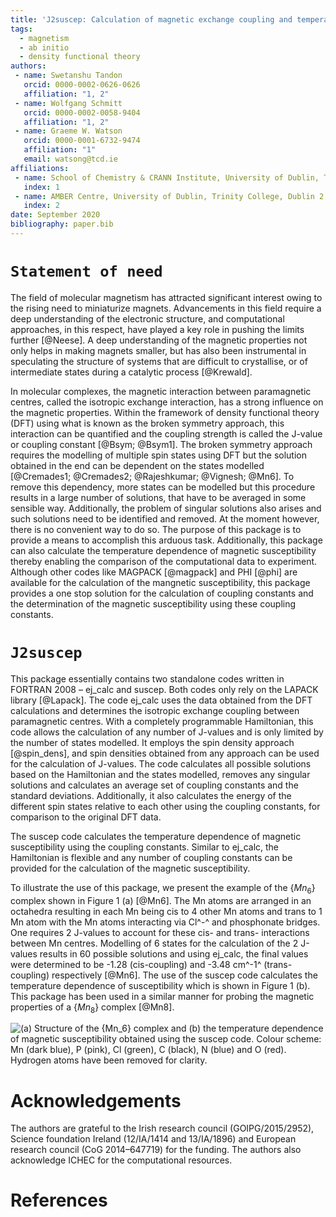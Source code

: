 ```yaml
---
title: 'J2suscep: Calculation of magnetic exchange coupling and temperature dependence of magnetic susceptibility'
tags:
  - magnetism
  - ab initio
  - density functional theory
authors:
 - name: Swetanshu Tandon
   orcid: 0000-0002-0626-0626
   affiliation: "1, 2"
 - name: Wolfgang Schmitt
   orcid: 0000-0002-0058-9404
   affiliation: "1, 2"
 - name: Graeme W. Watson
   orcid: 0000-0001-6732-9474
   affiliation: "1"
   email: watsong@tcd.ie
affiliations:
 - name: School of Chemistry & CRANN Institute, University of Dublin, Trinity College, Dublin 2, Ireland
   index: 1
 - name: AMBER Centre, University of Dublin, Trinity College, Dublin 2, Ireland
   index: 2
date: September 2020
bibliography: paper.bib
---
```


# `Statement of need`

The field of molecular magnetism has attracted significant interest owing 
to the rising need to miniaturize magnets. Advancements in this field 
require a deep understanding of the electronic structure, and computational 
approaches, in this respect, have played a key role in pushing the limits 
further [@Neese]. A deep understanding of the magnetic properties not 
only helps in making magnets smaller, but has also been instrumental in 
speculating the structure of systems that are difficult to crystallise, or 
of intermediate states during a catalytic process [@Krewald].

In molecular complexes, the magnetic interaction between paramagnetic 
centres, called the isotropic exchange interaction, has a strong influence 
on the magnetic properties. Within the framework of density functional 
theory (DFT) using what is known as the broken symmetry approach, this 
interaction can be quantified and the coupling strength is called the 
J-value or coupling constant [@Bsym; @Bsym1]. The broken symmetry approach requires the 
modelling of multiple spin states using DFT but the solution obtained in the 
end can be dependent on the states modelled [@Cremades1; @Cremades2; 
@Rajeshkumar; @Vignesh; @Mn6]. To remove this dependency, more states 
can be modelled but this procedure results in a large number of solutions, 
that have to be averaged in some sensible way. Additionally, the problem of 
singular solutions also arises and such solutions need to be identified and removed. 
At the moment however, there is no convenient way to do so. The purpose of this 
package is to provide a means to accomplish this arduous task. Additionally, 
this package can also calculate the temperature dependence of magnetic 
susceptibility thereby enabling the comparison of the computational data to 
experiment. Although other codes like MAGPACK [@magpack] and PHI [@phi]
are available for the calculation of the mangnetic susceptibility, 
this package provides a one stop solution for the calculation of coupling 
constants and the determination of the magnetic susceptibility using these 
coupling constants.


# `J2suscep`

This package essentially contains two standalone codes written in FORTRAN 2008 – 
ej_calc and suscep. Both codes only rely on the LAPACK library [@Lapack]. The 
code ej_calc uses the data obtained from the DFT calculations and determines the 
isotropic exchange coupling between paramagnetic centres. With a completely 
programmable Hamiltonian, this code allows the calculation of any number of 
J-values and is only limited by the number of states modelled. It employs the spin 
density approach [@spin_dens], and spin densities obtained from any approach can be used for the 
calculation of J-values. The code calculates all possible solutions based on the 
Hamiltonian and the states modelled, removes any singular solutions and calculates 
an average set of coupling constants and the standard deviations. Additionally, it 
also calculates the energy of the different spin states relative to each other using 
the coupling constants, for comparison to the original DFT data.

The suscep code calculates the temperature dependence of magnetic susceptibility 
using the coupling constants. Similar to ej_calc, the Hamiltonian is flexible and 
any number of coupling constants can be provided for the calculation of the magnetic 
susceptibility. 

To illustrate the use of this package, we present the example of the {$Mn_6$} complex 
shown in Figure 1 (a) [@Mn6]. The Mn atoms are arranged in an octahedra resulting in 
each Mn being cis to 4 other Mn atoms and trans to 1 Mn atom with the Mn atoms 
interacting via Cl^-^ and phosphonate bridges. One requires 2 J-values 
to account for these cis- and trans- interactions between Mn centres. Modelling of 6 states 
for the calculation of the 2 J-values results in 60 possible solutions and using ej_calc, 
the final values were determined to be -1.28 (cis-coupling) and -3.48 cm^-1^ (trans-coupling) 
respectively [@Mn6]. The use of the suscep code calculates the temperature dependence of 
susceptibility which is shown in Figure 1 (b). This package has been used in a similar manner 
for probing the magnetic properties of a {$Mn_8$} complex [@Mn8].

![(a) Structure of the {$Mn_6$} complex and (b) the temperature dependence of magnetic 
susceptibility obtained using the suscep code. Colour scheme: Mn (dark blue), P (pink), Cl (green), 
C (black), N (blue) and O (red). Hydrogen atoms have been removed for clarity.](plot.tif)


# Acknowledgements

The authors are grateful to the Irish research council (GOIPG/2015/2952), Science foundation 
Ireland (12/IA/1414 and 13/IA/1896) and European research council (CoG 2014–647719) for the funding.
The authors also  acknowledge ICHEC for the computational resources.  


# References
